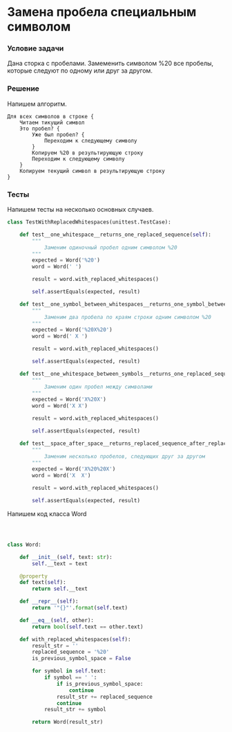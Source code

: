 Замена пробела специальным символом
=================


### Условие задачи

Дана сторка с пробелами.
Замеменить символом %20 все пробелы, 
которые следуют по одному или друг за другом.


### Решение

Напишем алгоритм.

    Для всех символов в строке {
        Читаем тикущий символ
        Это пробел? {
            Уже был пробел? {
                Переходим к следующему символу
            }
            Копируем %20 в результирующую строку
            Переходим к следующему символу
        }
        Копируем текущий символ в результирующую строку
    }

### Тесты

Напишем тесты на несколько основных случаев.

```python
class TestWithReplacedWhitespaces(unittest.TestCase):

    def test__one_whitespace__returns_one_replaced_sequence(self):
        """
            Заменим одиночный пробел одним символом %20 
        """
        expected = Word('%20')
        word = Word(' ')

        result = word.with_replaced_whitespaces()

        self.assertEquals(expected, result)

    def test__one_symbol_between_whitespaces__returns_one_symbol_between_replaced_sequence(self):
        """
            Заменим два пробела по краям строки одним символом %20 
        """
        expected = Word('%20X%20')
        word = Word(' X ')

        result = word.with_replaced_whitespaces()

        self.assertEquals(expected, result)

    def test__one_whitespace_between_symbols__returns_one_replaced_sequence_between_symbols(self):
        """
            Заменим один пробел между символами 
        """
        expected = Word('X%20X')
        word = Word('X X')

        result = word.with_replaced_whitespaces()

        self.assertEquals(expected, result)

    def test__space_after_space__returns_replaced_sequence_after_replaced_sequencce(self):
        """
            Заменим несколько пробелов, следующих друг за другом 
        """
        expected = Word('X%20%20X')
        word = Word('X  X')

        result = word.with_replaced_whitespaces()

        self.assertEquals(expected, result)
```


Напишем код класса Word

```python



class Word:

    def __init__(self, text: str):
        self.__text = text

    @property
    def text(self):
        return self.__text

    def __repr__(self):
        return '"{}"'.format(self.text)

    def __eq__(self, other):
        return bool(self.text == other.text)

    def with_replaced_whitespaces(self):
        result_str = ''
        replaced_sequence = '%20'
        is_previous_symbol_space = False

        for symbol in self.text:
            if symbol == ' ':
                if is_previous_symbol_space:
                    continue
                result_str += replaced_sequence
                continue
            result_str += symbol

        return Word(result_str)


```
